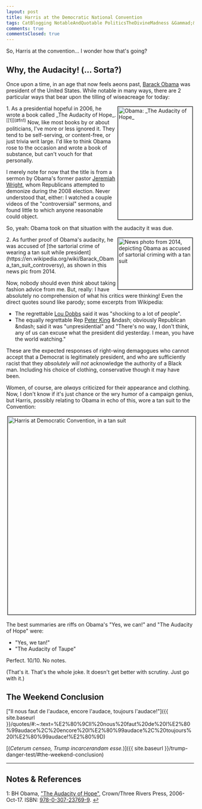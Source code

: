 ```yaml
---
layout: post
title: Harris at the Democratic National Convention
tags: CatBlogging NotableAndQuotable PoliticsTheDivineMadness &Gammad;&Tau;&Phi;
comments: true
commentsClosed: true
---
```


So, Harris at the convention&hellip; I wonder how that's going?  


## Why, the Audacity! (&hellip; Sorta?)  

Once upon a time, in an age that now feels aeons past,
[Barack Obama](https://en.wikipedia.org/wiki/Barack_Obama) was president of the United
States.  While notable in many ways, there are 2 particular ways that bear upon the tilling of 
wiseacreage for today:  

<img src="{{ site.baseurl }}/images/2024-08-21-audacity-hope-obama-1.jpg" width="200" height="302" alt="Obama: _The Audacity of Hope_" title="Obama: _The Audacity of Hope_" style="float: right; margin: 3px 3px 3px 3px; border: 1px solid #000000;">
1. As a presidential hopeful in 2006, he wrote a book called
   _The Audacity of Hope_. <sup id="fn1a">[[1]](#fn1)</sup>  Now, like most books by
   or about politicians, I've more or less ignored it.  They tend to be self-serving, or
   content-free, or just trivia writ large.  I'd like to think Obama rose to the occasion
   and wrote a book of substance, but can't vouch for that personally.  

   I merely note for now that the title is from a sermon by Obama's former pastor 
   [Jeremiah Wright](https://en.wikipedia.org/wiki/Jeremiah_Wright), whom Republicans
   attempted to demonize during the 2008 election.  Never understood that, either: I
   watched a couple videos of the "controversial" sermons, and found little to which
   anyone reasonable could object.  
   
   So, yeah: Obama took on that situation with the audacity it was due.  

   <img src="{{ site.baseurl }}/images/2024-08-21-audacity-taupe-obama-2.jpg" width="200" height="138" alt="News photo from 2014, depicting Obama as accused of sartorial criming with a tan suit" title="News photo from 2014, depicting Obama as accused of sartorial criming with a tan suit" style="float: right; margin: 3px 3px 3px 3px; border: 1px solid #000000;">
2. As further proof of Obama's audacity, he was accused of 
   [the sartorial crime of wearing a tan suit while president](https://en.wikipedia.org/wiki/Barack_Obama_tan_suit_controversy),
   as shown in this news pic from 2014.  
   
   Now, nobody should even _think_ about taking fashion advice from me.  But, really: I
   have absolutely no comprehension of what his critics were thinking!  Even the direct
   quotes sound like parody; some excerpts from Wikipedia:  
   - The regrettable [Lou Dobbs](https://en.wikipedia.org/wiki/Lou_Dobbs) said it was
     "shocking to a lot of people".  
   - The equally regrettable Rep [Peter King](https://en.wikipedia.org/wiki/Peter_King_(American_politician)) &ndash;
     obviously Republican &ndash; said it was "unpresidential" and "There's no way, I don't
     think, any of us can excuse what the president did yesterday. I mean, you have the
     world watching."  

   These are the expected responses of right-wing demagogues who cannot accept that a
   Democrat is legitimately president, and who are sufficiently racist that they 
   _absolutely will not_ acknowledge the authority of a Black man.  Including his choice
   of clothing, conservative though it may have been.  

Women, of course, are _always_ criticized for their appearance and clothing.  Now, I don't
know if it's just chance or the wry humor of a campaign genius, but Harris,
possibly relating to Obama in echo of this, wore a tan suit to the Convention:  

<a href="https://x.com/Timodc/status/1825703477739221216"><img src="{{ site.baseurl }}/images/2024-08-21-audacity-taupe-harris-1.jpg" width="550" height="530" alt="Harris at Democratic Convention, in a tan suit" title="Harris at Democratic Convention, in a tan suit" style="margin: 3px 3px 3px 3px; border: 1px solid #000000;"></a>

The best summaries are riffs on Obama's "Yes, we can!" and "The Audacity of Hope" were:  
- "Yes, we tan!"  
- "The Audacity of Taupe"  

Perfect.  10/10.  No notes.  

(That's it.  That's the whole joke.  It doesn't get better with scrutiny.  Just go with it.)  


## The Weekend Conclusion  

["Il nous faut de l'audace, encore l'audace, toujours l'audace!"]({{ site.baseurl }}/quotes/#:~:text=%E2%80%9CIl%20nous%20faut%20de%20l%E2%80%99audace%2C%20encore%20l%E2%80%99audace%2C%20toujours%20l%E2%80%99audace!%E2%80%9D)  

[(_Ceterum censeo, Trump incarcerandam esse._)]({{ site.baseurl }}/trump-danger-test/#the-weekend-conclusion)  

---

## Notes &amp; References  

<!--
<sup id="fn1a">[[1]](#fn1)</sup>

<a id="fn1">1</a>: ***, ["***"](***), *** DOI: [***](***). [↩](#fn1a)  

<a href="{{ site.baseurl }}/images/***">
  <img src="{{ site.baseurl }}/images/***" width="400" height="***" alt="***" title="***" style="float: right; margin: 3px 3px 3px 3px; border: 1px solid #000000;">
</a>

<a href="***">
  <img src="{{ site.baseurl }}/images/***" width="550" height="***" alt="***" title="***" style="margin: 3px 3px 3px 3px; border: 1px solid #000000;">
</a>

<iframe width="400" height="224" src="***" allow="accelerometer; encrypted-media; gyroscope; picture-in-picture" allowfullscreen style="float: right; margin: 3px 3px 3px 3px; border: 1px solid #000000;"></iframe>
-->


<a id="fn1">1</a>: BH Obama, ["The Audacity of Hope"](https://en.wikipedia.org/wiki/The_Audacity_of_Hope), Crown/Three Rivers Press, 2006-Oct-17. ISBN: [978-0-307-23769-9](https://en.wikipedia.org/wiki/Special:BookSources/978-0-307-23769-9). [↩](#fn1a)  
